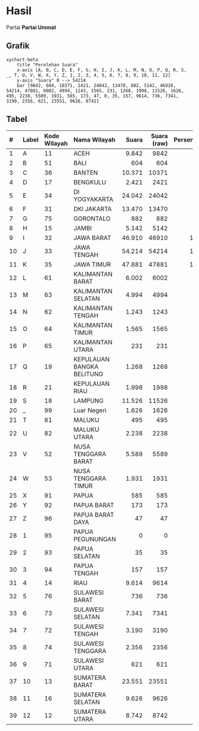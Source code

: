 # Hasil

Partai **Partai Ummat**

## Grafik

```mermaid
xychart-beta
    title "Perolehan Suara"
    x-axis [A, B, C, D, E, F, G, H, I, J, K, L, M, N, O, P, Q, R, S, _, T, U, V, W, X, Y, Z, 1, 2, 3, 4, 5, 6, 7, 8, 9, 10, 11, 12]
    y-axis "Suara" 0 --> 54214
    bar [9842, 604, 10371, 2421, 24042, 13470, 882, 5142, 46910, 54214, 47881, 6002, 4994, 1243, 1565, 231, 1268, 1998, 11526, 1626, 495, 2238, 5589, 1931, 585, 173, 47, 0, 35, 157, 9614, 736, 7341, 3190, 2356, 621, 23551, 9626, 8742]
```

## Tabel

| #  | Label | Kode Wilayah | Nama Wilayah              | Suara  | Suara (raw) | Persentase |
|:-- |:----- |:------------ |:------------------------- | ------:| -----------:| ----------:|
| 1  | A     | 11           | ACEH                      | 9.842  | 9842        | 3,04       |
| 2  | B     | 51           | BALI                      | 604    | 604         | 0,19       |
| 3  | C     | 36           | BANTEN                    | 10.371 | 10371       | 3,21       |
| 4  | D     | 17           | BENGKULU                  | 2.421  | 2421        | 0,75       |
| 5  | E     | 34           | DI YOGYAKARTA             | 24.042 | 24042       | 7,44       |
| 6  | F     | 31           | DKI JAKARTA               | 13.470 | 13470       | 4,17       |
| 7  | G     | 75           | GORONTALO                 | 882    | 882         | 0,27       |
| 8  | H     | 15           | JAMBI                     | 5.142  | 5142        | 1,59       |
| 9  | I     | 32           | JAWA BARAT                | 46.910 | 46910       | 14,51      |
| 10 | J     | 33           | JAWA TENGAH               | 54.214 | 54214       | 16,77      |
| 11 | K     | 35           | JAWA TIMUR                | 47.881 | 47881       | 14,81      |
| 12 | L     | 61           | KALIMANTAN BARAT          | 6.002  | 6002        | 1,86       |
| 13 | M     | 63           | KALIMANTAN SELATAN        | 4.994  | 4994        | 1,54       |
| 14 | N     | 62           | KALIMANTAN TENGAH         | 1.243  | 1243        | 0,38       |
| 15 | O     | 64           | KALIMANTAN TIMUR          | 1.565  | 1565        | 0,48       |
| 16 | P     | 65           | KALIMANTAN UTARA          | 231    | 231         | 0,07       |
| 17 | Q     | 19           | KEPULAUAN BANGKA BELITUNG | 1.268  | 1268        | 0,39       |
| 18 | R     | 21           | KEPULAUAN RIAU            | 1.998  | 1998        | 0,62       |
| 19 | S     | 18           | LAMPUNG                   | 11.526 | 11526       | 3,57       |
| 20 | _     | 99           | Luar Negeri               | 1.626  | 1626        | 0,50       |
| 21 | T     | 81           | MALUKU                    | 495    | 495         | 0,15       |
| 22 | U     | 82           | MALUKU UTARA              | 2.238  | 2238        | 0,69       |
| 23 | V     | 52           | NUSA TENGGARA BARAT       | 5.589  | 5589        | 1,73       |
| 24 | W     | 53           | NUSA TENGGARA TIMUR       | 1.931  | 1931        | 0,60       |
| 25 | X     | 91           | PAPUA                     | 585    | 585         | 0,18       |
| 26 | Y     | 92           | PAPUA BARAT               | 173    | 173         | 0,05       |
| 27 | Z     | 96           | PAPUA BARAT DAYA          | 47     | 47          | 0,01       |
| 28 | 1     | 95           | PAPUA PEGUNUNGAN          | 0      | 0           | 0,00       |
| 29 | 2     | 93           | PAPUA SELATAN             | 35     | 35          | 0,01       |
| 30 | 3     | 94           | PAPUA TENGAH              | 157    | 157         | 0,05       |
| 31 | 4     | 14           | RIAU                      | 9.614  | 9614        | 2,97       |
| 32 | 5     | 76           | SULAWESI BARAT            | 736    | 736         | 0,23       |
| 33 | 6     | 73           | SULAWESI SELATAN          | 7.341  | 7341        | 2,27       |
| 34 | 7     | 72           | SULAWESI TENGAH           | 3.190  | 3190        | 0,99       |
| 35 | 8     | 74           | SULAWESI TENGGARA         | 2.356  | 2356        | 0,73       |
| 36 | 9     | 71           | SULAWESI UTARA            | 621    | 621         | 0,19       |
| 37 | 10    | 13           | SUMATERA BARAT            | 23.551 | 23551       | 7,29       |
| 38 | 11    | 16           | SUMATERA SELATAN          | 9.626  | 9626        | 2,98       |
| 39 | 12    | 12           | SUMATERA UTARA            | 8.742  | 8742        | 2,70       |



